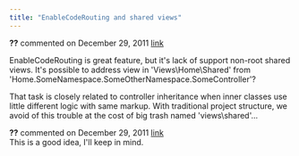```yaml
---
title: "EnableCodeRouting and shared views"
---
```

<div id="post718342" class="discussion-comment op">
   <div class="discussion-header"><b>??</b> commented on 
      <time datetime="2011-12-29T08:20:39.603-08:00" title="2011-12-29T08:20:39.603-08:00">December 29, 2011</time> <a href="#718342" class="post-link">link</a></div>
   <div class="discussion-message">
<p>EnableCodeRouting is great feature, but it's lack of support non-root shared views. It's possible to address view in 'Views\Home\Shared' from 'Home.SomeNamespace.SomeOtherNamespace.SomeController'?</p>
<p>That task is closely related to controller inheritance when inner classes use little different logic with same markup. With traditional project structure, we avoid of this trouble
<span id="result_box" lang="en"><span>at the cost of big trash named 'views\shared'...<br>
</span></span></p>
</div>
</div>
<div id="post718521" class="discussion-comment">
   <div class="discussion-header"><b>??</b> commented on 
      <time datetime="2011-12-29T18:18:23.307-08:00" title="2011-12-29T18:18:23.307-08:00">December 29, 2011</time> <a href="#718521" class="post-link">link</a></div>
   <div class="discussion-message">This is a good idea, I'll keep in mind.</div>
</div>